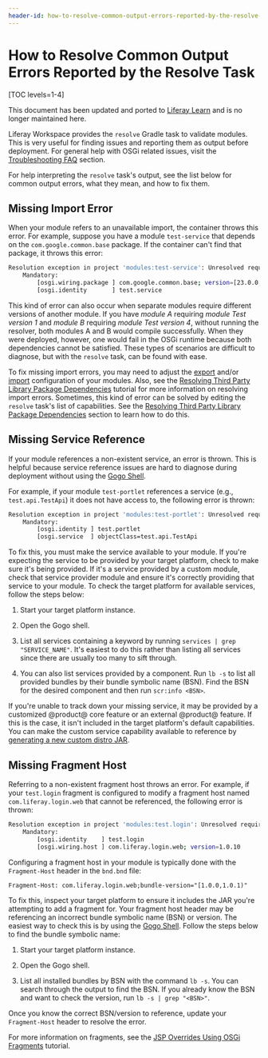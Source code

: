 ```yaml
---
header-id: how-to-resolve-common-output-errors-reported-by-the-resolve-task
---
```


# How to Resolve Common Output Errors Reported by the Resolve Task

[TOC levels=1-4]

<aside class="alert alert-info">
  <span class="wysiwyg-color-blue120">This document has been updated and ported to <a href="
https://learn.liferay.com/dxp/latest/en/building-applications/tooling/liferay-workspace/configuring-liferay-workspace.html#managing-the-target-platform
">Liferay Learn</a> and is no longer maintained here.</span>
</aside>

Liferay Workspace provides the `resolve` Gradle task to validate modules. This
is very useful for finding issues and reporting them as output before
deployment. For general help with OSGi related issues, visit the
[Troubleshooting FAQ](/docs/7-2/appdev/-/knowledge_base/a/troubleshooting-application-development-issues)
section.

For help interpreting the `resolve` task's output, see the list below for common
output errors, what they mean, and how to fix them.

## Missing Import Error

When your module refers to an unavailable import, the container throws this
error. For example, suppose you have a module `test-service` that depends on
the `com.google.common.base` package. If the container can't find that package,
it throws this error:

```bash
Resolution exception in project 'modules:test-service': Unresolved requirements in root project 'modules:test-service':
    Mandatory:
        [osgi.wiring.package ] com.google.common.base; version=[23.0.0,24.0.0)
        [osgi.identity       ] test.service
```

This kind of error can also occur when separate modules require different
versions of another module. If you have *module A* requiring *module Test
version 1* and *module B* requiring *module Test version 4*, without running
the resolver, both modules A and B would compile successfully. When they
were deployed, however, one would fail in the OSGi runtime because both
dependencies cannot be satisfied. These types of scenarios are difficult to
diagnose, but with the `resolve` task, can be found with ease.

To fix missing import errors, you may need to adjust the
[export](/docs/7-2/customization/-/knowledge_base/c/exporting-packages) and/or
[import](/docs/7-2/customization/-/knowledge_base/c/importing-packages)
configuration of your modules. Also, see the
[Resolving Third Party Library Package Dependencies](/docs/7-2/customization/-/knowledge_base/c/adding-third-party-libraries-to-a-module)
tutorial for more information on resolving import errors. Sometimes, this kind
of error can be solved by editing the `resolve` task's list of capabilities. See
the
[Resolving Third Party Library Package Dependencies](/docs/7-2/customization/-/knowledge_base/c/adding-third-party-libraries-to-a-module)
section to learn how to do this.

## Missing Service Reference

If your module references a non-existent service, an error is thrown.
This is helpful because service reference issues are hard to diagnose during
deployment without using the
[Gogo Shell](/docs/7-2/customization/-/knowledge_base/c/using-the-felix-gogo-shell).

For example, if your module `test-portlet` references a service (e.g.,
`test.api.TestApi`) it does not have access to, the following error is thrown:

```bash
Resolution exception in project 'modules:test-portlet': Unresolved requirements in project 'modules:test-portlet':
    Mandatory:
        [osgi.identity ] test.portlet
        [osgi.service  ] objectClass=test.api.TestApi
```

To fix this, you must make the service available to your module. If you're
expecting the service to be provided by your target platform, check to make sure
it's being provided. If it's a service provided by a custom module, check that
service provider module and ensure it's correctly providing that service to
your module. To check the target platform for available services, follow the
steps below:

1.  Start your target platform instance.

2.  Open the Gogo shell.

3.  List all services containing a keyword by running `services | grep
    "SERVICE_NAME"`. It's easiest to do this rather than listing all services
    since there are usually too many to sift through.

4.  You can also list services provided by a component. Run `lb -s` to list all
    provided bundles by their bundle symbolic name (BSN). Find the BSN for the
    desired component and then run `scr:info <BSN>`.

If you're unable to track down your missing service, it may be provided by a
customized @product@ core feature or an external @product@ feature. If this is
the case, it isn't included in the target platform's default capabilities. You
can make the custom service capability available to reference by
[generating a new custom distro JAR](/docs/7-2/reference/-/knowledge_base/r/depending-on-a-customized-distribution-of-product).

## Missing Fragment Host

Referring to a non-existent fragment host throws an error. For example, if your
`test.login` fragment is configured to modify a fragment host named
`com.liferay.login.web` that cannot be referenced, the following error is
thrown:

```bash
Resolution exception in project 'modules:test.login': Unresolved requirements in project 'modules:test-login':
    Mandatory:
        [osgi.identity    ] test.login
        [osgi.wiring.host ] com.liferay.login.web; version=1.0.10
```

Configuring a fragment host in your module is typically done with the
`Fragment-Host` header in the `bnd.bnd` file:

```properties
Fragment-Host: com.liferay.login.web;bundle-version="[1.0.0,1.0.1)"
```

To fix this, inspect your target platform to ensure it includes the JAR you're
attempting to add a fragment for. Your fragment host header may be referencing
an incorrect bundle symbolic name (BSN) or version. The easiest way to check
this is by using the
[Gogo Shell](/docs/7-2/customization/-/knowledge_base/c/using-the-felix-gogo-shell).
Follow the steps below to find the bundle symbolic name:

1.  Start your target platform instance.

2.  Open the Gogo shell.

3.  List all installed bundles by BSN with the command `lb -s`. You can search
    through the output to find the BSN. If you already know the BSN and want to
    check the version, run `lb -s | grep "<BSN>"`.

Once you know the correct BSN/version to reference, update your `Fragment-Host`
header to resolve the error.

For more information on fragments, see the
[JSP Overrides Using OSGi Fragments](/docs/7-2/customization/-/knowledge_base/c/jsp-overrides-using-osgi-fragments)
tutorial.

